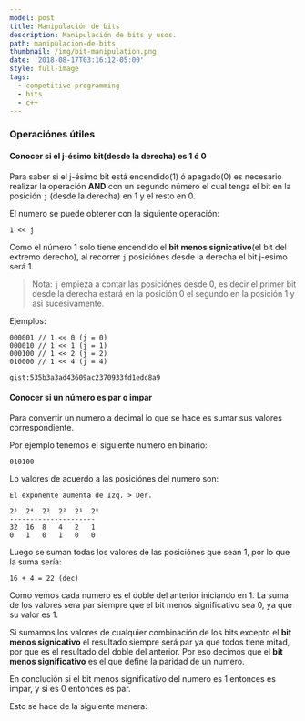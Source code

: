 ```yaml
---
model: post
title: Manipulación de bits
description: Manipulación de bits y usos.
path: manipulacion-de-bits
thumbnail: /img/bit-manipulation.png
date: '2018-08-17T03:16:12-05:00'
style: full-image
tags:
  - competitive programming
  - bits
  - c++
---
```

### Operaciónes útiles

#### Conocer si el j-ésimo bit(desde la derecha) es 1 ó 0

Para saber si el j-ésimo bit está encendido(1) ó apagado(0) es  necesario realizar la operación **AND** con un segundo número el cual tenga el bit en la posición `j` (desde la derecha) en 1 y el resto en 0.

El numero se puede obtener con la siguiente operación:
```
1 << j
```
Como el número 1 solo tiene encendido el **bit menos signicativo**(el bit del extremo derecho), al recorrer `j` posiciónes desde la derecha el bit j-esimo será 1.

> Nota: `j` empieza a contar las posiciónes desde 0, es decir el primer bit desde la derecha estará en la posición 0 el segundo en la posición 1 y asi sucesivamente.

Ejemplos:
```
000001 // 1 << 0 (j = 0)
000010 // 1 << 1 (j = 1)
000100 // 1 << 2 (j = 2)
010000 // 1 << 4 (j = 4) 
```

`gist:535b3a3ad43609ac2370933fd1edc8a9`

#### Conocer si un número es par o impar

Para convertir un numero a decimal lo que se hace es sumar sus valores correspondiente. 

Por ejemplo tenemos el siguiente numero en binario:

```
010100
```

Lo valores de acuerdo a las posiciónes del numero son:

```
El exponente aumenta de Izq. > Der.

2⁵  2⁴  2³  2²  2¹  2⁰ 
---------------------
32  16  8   4   2   1  
0   1   0   1   0   0
```

Luego se suman todas los valores de las posiciónes que sean 1, por lo que la suma sería:

```
16 + 4 = 22 (dec)
```

Como vemos cada numero es el doble del anterior iniciando en 1. La suma de los valores sera par siempre que el bit menos significativo sea 0, ya que su valor es 1.

Si sumamos los valores de cualquier combinación de los bits excepto el **bit menos signicativo** el resultado siempre será par ya que todos tiene mitad, por que es el resultado del doble del anterior. Por eso decimos que el **bit menos significativo** es el que define la paridad de un numero.

En conclución si el bit menos significativo del numero es 1 entonces es impar, y si es 0 entonces es par.

Esto se hace de la siguiente manera:
